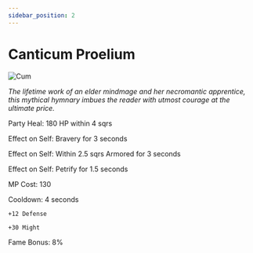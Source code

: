 ```yaml
---
sidebar_position: 2
---
```


# Canticum Proelium

![Cum](https://vwiki.valorserver.com/api/item/picture/canticum%20proelium)

<i>The lifetime work of an elder mindmage and her necromantic apprentice, this mythical hymnary imbues the reader with utmost courage at the ultimate price.</i>

Party Heal: 180 HP within 4 sqrs

Effect on Self: Bravery for 3 seconds

Effect on Self: Within 2.5 sqrs Armored for 3 seconds

Effect on Self: Petrify for 1.5 seconds

MP Cost: 130

Cooldown: 4 seconds

    +12 Defense
    
    +30 Might

Fame Bonus: 8%
